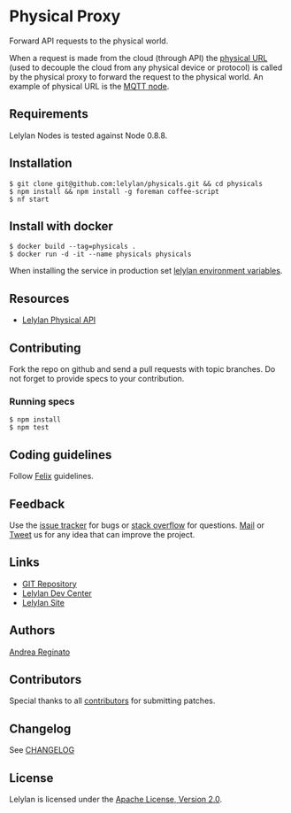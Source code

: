 # Physical Proxy

Forward API requests to the physical world. 

When a request is made from the cloud (through API) the [physical URL](http://dev.lelylan.com/api#get-a-device) (used to decouple the cloud from any physical device or protocol) is called by the physical proxy to forward the request to the physical world. An example of physical URL is the [MQTT node](https://github.com/lelylan/nodes).


## Requirements

Lelylan Nodes is tested against Node 0.8.8.


## Installation

    $ git clone git@github.com:lelylan/physicals.git && cd physicals
    $ npm install && npm install -g foreman coffee-script
    $ nf start

## Install with docker

    $ docker build --tag=physicals .
    $ docker run -d -it --name physicals physicals
    
When installing the service in production set [lelylan environment variables](https://github.com/lelylan/lelylan/blob/master/README.md#production).

## Resources

* [Lelylan Physical API](http://dev.lelylan.com/api#api-physical)
 

## Contributing

Fork the repo on github and send a pull requests with topic branches.
Do not forget to provide specs to your contribution.


### Running specs

    $ npm install
    $ npm test


## Coding guidelines

Follow [Felix](http://nodeguide.com/style.html) guidelines.


## Feedback

Use the [issue tracker](http://github.com/lelylan/physicals/issues) for bugs or [stack overflow](http://stackoverflow.com/questions/tagged/lelylan) for questions.
[Mail](mailto:dev@lelylan.com) or [Tweet](http://twitter.com/lelylan) us for any idea that can improve the project.


## Links

* [GIT Repository](http://github.com/lelylan/physicals)
* [Lelylan Dev Center](http://dev.lelylan.com)
* [Lelylan Site](http://lelylan.com)


## Authors

[Andrea Reginato](https://www.linkedin.com/in/andreareginato)


## Contributors

Special thanks to all [contributors](https://github.com/lelylan/physicals/contributors)
for submitting patches.


## Changelog

See [CHANGELOG](https://github.com/lelylan/physicals/blob/master/CHANGELOG.md)


## License

Lelylan is licensed under the [Apache License, Version 2.0](http://www.apache.org/licenses/LICENSE-2.0).
